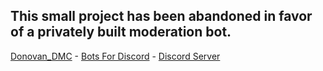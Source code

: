 ## This small project has been abandoned in favor of a privately built moderation bot.
[Donovan_DMC](https://www.donovand.info) - [Bots For Discord](https://botsfordiscord.com) - [Discord Server](https://discord.gg/j5SRg4d)
